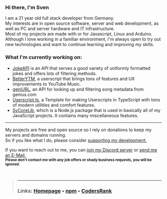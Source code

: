 ### Hi there, I'm Sven
I am a 21 year old full stack developer from Germany.  
My interests are in open source software, server and web development, as well as PC and server hardware and IT infrastructure.  
Most of my projects are made with or for Javascript, Linux and Arduino.  
Although I love working in a familiar environment, I'm always open to try out new technologies and want to continue learning and improving my skills.  
  
### What I'm currently working on:
- [JokeAPI](https://github.com/Sv443-Network/JokeAPI) is an API that serves a good variety of uniformly formatted jokes and offers lots of filtering methods.
- [BetterYTM](https://github.com/Sv443/BetterYTM), a userscript that brings tons of features and UX improvements to YouTube Music.
- [geniURL](https://github.com/Sv443/geniURL), an API for looking up and filtering song metadata from genius.com
- [Userscript.ts](https://github.com/Sv443/Userscript.ts), a Template for making Userscripts in TypeScript with tons of modern utilities and comfort features.
- [SvCoreLib](https://github.com/Sv443-Network/SvCoreLib), which is a Node.js package that is used in basically all of my JavaScript projects. It contains many miscellaneous features.

---

My projects are free and open source so I rely on donations to keep my servers and domains running.  
So if you like what I do, please consider [supporting my development.](https://github.com/sponsors/Sv443)  
  
<!-- TODO: add this workflow https://github.com/JamesIves/github-sponsors-readme-action -->
<!-- Massive thanks to my sponsors ❤  

<a href="https://github.com/CrazyMarvin" title="CrazyMarvin"><img src="https://github.com/CrazyMarvin.png" width="50" height="50" /></a>

--->

If you want to reach out to me, you can [join my Discord server](https://dc.sv443.net/) or [send me an E-Mail.](mailto:%63%6F%6E%74%61%63%74%40%73%76%34%34%33%2E%6E%65%74)  
<sub><b>Please don't contact me with any job offers or shady business requests, you will be ignored.</b></sub>

<br>

> ---
> ### Links: [Homepage](https://sv443.net/) &bull; [npm](https://www.npmjs.com/~sv443) &bull; [CodersRank](https://profile.codersrank.io/user/sv443)  

